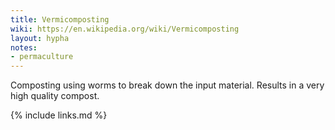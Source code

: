 ```yaml
---
title: Vermicomposting
wiki: https://en.wikipedia.org/wiki/Vermicomposting
layout: hypha
notes:
- permaculture
---
```


Composting using worms to break down the input material.
Results in a very high quality compost.


{% include links.md %}
